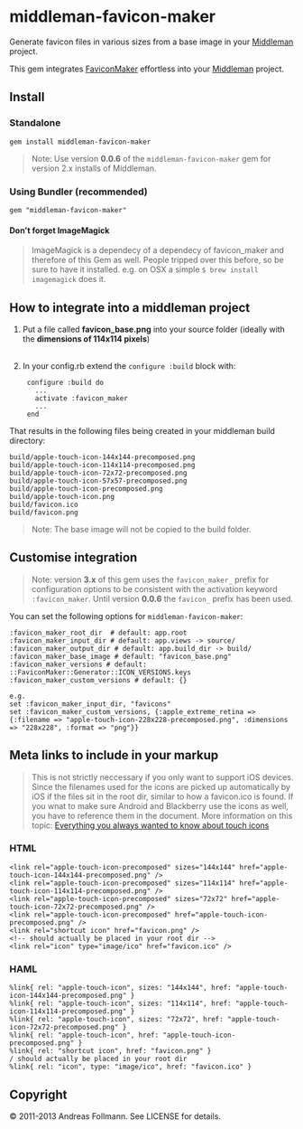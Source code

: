 middleman-favicon-maker
=======================
Generate favicon files in various sizes from a base image in your [Middleman](http://middlemanapp.com/) project.

This gem integrates [FaviconMaker](https://github.com/follmann/favicon_maker) effortless into your [Middleman](https://github.com/middleman/middleman) project.

## Install

### Standalone
    gem install middleman-favicon-maker

> Note: Use version **0.0.6** of the `middleman-favicon-maker` gem for version 2.x installs of Middleman.

### Using Bundler (recommended)
    gem "middleman-favicon-maker"

#### Don't forget ImageMagick
> ImageMagick is a dependecy of a dependecy of favicon_maker and therefore of this Gem as well. People tripped over this before, so be sure to have it installed.
> e.g. on OSX a simple ```$ brew install imagemagick``` does it.

## How to integrate into a middleman project
1. Put a file called **favicon_base.png** into your source folder (ideally with the **dimensions of 114x114 pixels**)
<br><br>
2. In your config.rb extend the `configure :build` block with:

        configure :build do
          ...
          activate :favicon_maker
          ...
        end

That results in the following files being created in your middleman build directory:

    build/apple-touch-icon-144x144-precomposed.png
    build/apple-touch-icon-114x114-precomposed.png
    build/apple-touch-icon-72x72-precomposed.png
    build/apple-touch-icon-57x57-precomposed.png
    build/apple-touch-icon-precomposed.png
    build/apple-touch-icon.png
    build/favicon.ico
    build/favicon.png

> Note: The base image will not be copied to the build folder.

## Customise integration

> Note: version **3.x** of this gem uses the `favicon_maker_` prefix for configuration options to be consistent with the activation keyword `:favicon_maker`. Until version **0.0.6** the `favicon_` prefix has been used.

You can set the following options for `middleman-favicon-maker`:

    :favicon_maker_root_dir  # default: app.root
    :favicon_maker_input_dir # default: app.views -> source/
    :favicon_maker_output_dir # default: app.build_dir -> build/
    :favicon_maker_base_image # default: "favicon_base.png"
    :favicon_maker_versions # default: ::FaviconMaker::Generator::ICON_VERSIONS.keys
    :favicon_maker_custom_versions # default: {}

    e.g.
    set :favicon_maker_input_dir, "favicons"
    set :favicon_maker_custom_versions, {:apple_extreme_retina => {:filename => "apple-touch-icon-228x228-precomposed.png", :dimensions => "228x228", :format => "png"}}

## Meta links to include in your markup
> This is not strictly neccessary if you only want to support iOS devices. Since the filenames used for the icons are picked up automatically by iOS if the files sit in the root dir, similar to how a favicon.ico is found. If you wnat to make sure Android and Blackberry use the icons as well, you have to reference them in the document.
> More information on this topic: [Everything you always wanted to know about touch icons](http://mathiasbynens.be/notes/touch-icons)

### HTML
    <link rel="apple-touch-icon-precomposed" sizes="144x144" href="apple-touch-icon-144x144-precomposed.png" />
    <link rel="apple-touch-icon-precomposed" sizes="114x114" href="apple-touch-icon-114x114-precomposed.png" />
    <link rel="apple-touch-icon-precomposed" sizes="72x72" href="apple-touch-icon-72x72-precomposed.png" />
    <link rel="apple-touch-icon-precomposed" href="apple-touch-icon-precomposed.png" />
    <link rel="shortcut icon" href="favicon.png" />
    <!-- should actually be placed in your root dir -->
    <link rel="icon" type="image/ico" href="favicon.ico" />
### HAML
    %link{ rel: "apple-touch-icon", sizes: "144x144", href: "apple-touch-icon-144x144-precomposed.png" }
    %link{ rel: "apple-touch-icon", sizes: "114x114", href: "apple-touch-icon-114x114-precomposed.png" }
    %link{ rel: "apple-touch-icon", sizes: "72x72", href: "apple-touch-icon-72x72-precomposed.png" }
    %link{ rel: "apple-touch-icon", href: "apple-touch-icon-precomposed.png" }
    %link{ rel: "shortcut icon", href: "favicon.png" }
    / should actually be placed in your root dir
    %link{ rel: "icon", type: "image/ico", href: "favicon.ico" }

## Copyright

&copy; 2011-2013 Andreas Follmann. See LICENSE for details.
